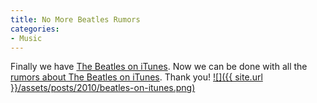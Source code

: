 ```yaml
---
title: No More Beatles Rumors
categories:
- Music
---
```


Finally we have [The Beatles on iTunes](http://www.apple.com/the-beatles/). Now we can be done with all the [rumors about The Beatles on iTunes](http://www.google.com/search?q=%2Brumor+beatles+on+itunes&hl=en&client=safari&rls=en&sa=X&ei=_qLiTN3kEIS-nAfcyvWDCg&ved=0CAkQpwU&source=lnt&tbs=cdr%3A1%2Ccd_min%3A%2Ccd_max%3A11%2F16%2F2010). Thank you!
[![]({{ site.url }}/assets/posts/2010/beatles-on-itunes.png)](http://thingelstad.com/s/no-more-beatles-rumors/beatles-on-itunes-png/img)
